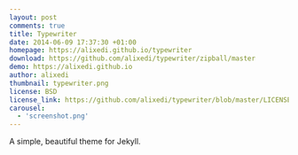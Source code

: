 ```yaml
---
layout: post
comments: true
title: Typewriter
date: 2014-06-09 17:37:30 +01:00
homepage: https://alixedi.github.io/typewriter
download: https://github.com/alixedi/typewriter/zipball/master
demo: https://alixedi.github.io
author: alixedi
thumbnail: typewriter.png
license: BSD
license_link: https://github.com/alixedi/typewriter/blob/master/LICENSE
carousel:
  - 'screenshot.png'
---
```


A simple, beautiful theme for Jekyll.
